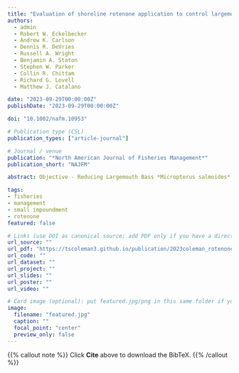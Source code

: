 ```yaml
---
title: "Evaluation of shoreline rotenone application to control largemouth bass recruitment in small impoundments"
authors:
  - admin
  - Robert W. Eckelbecker
  - Andrew K. Carlson
  - Dennis R. DeVries
  - Russell A. Wright
  - Benjamin A. Staton
  - Stephen W. Parker
  - Collin R. Chittam
  - Richard G. Lovell
  - Matthew J. Catalano

date: "2023-09-29T00:00:00Z"
publishDate: "2023-09-29T00:00:00Z"

doi: "10.1002/nafm.10953"

# Publication type (CSL)
publication_types: ["article-journal"]

# Journal / venue
publication: "*North American Journal of Fisheries Management*"
publication_short: "NAJFM"

abstract: Objective - Reducing Largemouth Bass *Micropterus salmoides* recruitment and therefore population density could benefit recreational fisheries in small impoundments by improving individual growth rates and increasing the average size and condition of Largemouth Bass. To achieve these effects, methods of controlling Largemouth Bass recruitment should avoid reducing the productivity of their primary prey species, the Bluegill *Lepomis macrochirus*. Methods - We tested this hypothesis by evaluating the effects of shoreline rotenone application on the density of Bluegill and the density, growth, and survival of age‐0 and age‐1 Largemouth Bass in 15 Alabama small impoundments. Result - After treatment, Largemouth Bass age‐0 densities declined and mean age‐1 length increased, whereas Bluegill populations were not significantly reduced. Conclusion - Our study indicates that shoreline rotenone application may be a valuable method for reducing Largemouth Bass recruitment and increasing the growth of age‐1 Largemouth Bass in small impoundments. However, further research is needed to understand the effects of treatment on nontarget fishes and to better assess the effects of factors such as impoundment surface area and treatment frequency and duration on the ultimate utility of the approach.

tags: 
- fisheries
- management
- small impoundment
- rotenone
featured: false

# Links (use DOI as canonical source; add PDF only if you have a direct/public link)
url_source: ""
url_pdf: "https://tscoleman3.github.io/publication/2023coleman_rotenone/paper.pdf"
url_code: ""
url_dataset: ""
url_project: ""
url_slides: ""
url_poster: ""
url_video: ""

# Card image (optional): put featured.jpg/png in this same folder if you want a thumbnail
image: 
  filename: "featured.jpg"
  caption: ""
  focal_point: "center"
  preview_only: false
---
```


{{% callout note %}}
Click **Cite** above to download the BibTeX.
{{% /callout %}}
